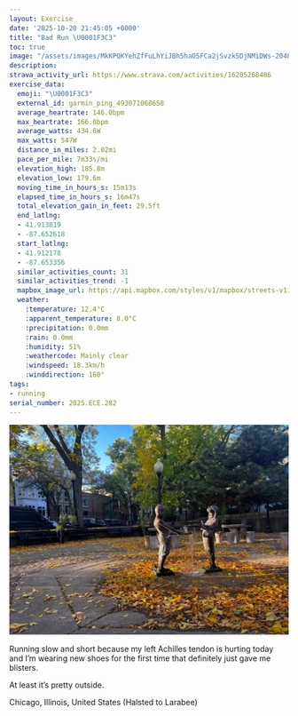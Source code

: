 ```yaml
---
layout: Exercise
date: '2025-10-20 21:45:05 +0000'
title: "Bad Run \U0001F3C3"
toc: true
image: "/assets/images/MkKPQKYehZfFuLhYiJBh5haO5FCa2jSvzkSDjNMiDWs-2048x1536.jpg.jpeg"
description:
strava_activity_url: https://www.strava.com/activities/16205268486
exercise_data:
  emoji: "\U0001F3C3"
  external_id: garmin_ping_493071068658
  average_heartrate: 146.0bpm
  max_heartrate: 166.0bpm
  average_watts: 434.6W
  max_watts: 547W
  distance_in_miles: 2.02mi
  pace_per_mile: 7m33s/mi
  elevation_high: 185.8m
  elevation_low: 179.6m
  moving_time_in_hours_s: 15m13s
  elapsed_time_in_hours_s: 16m47s
  total_elevation_gain_in_feet: 29.5ft
  end_latlng:
  - 41.913819
  - -87.652618
  start_latlng:
  - 41.912178
  - -87.653356
  similar_activities_count: 31
  similar_activities_trend: -1
  mapbox_image_url: https://api.mapbox.com/styles/v1/mapbox/streets-v11/static/path-5+787af2-1.0(wgy~Fpo~uO%3FsBMoB%40%7BAEuACQGW%3F%5BB%5B%3FyCESKE%40GCs%40Fu%40E%5BAmBE%7DABi%40GgAA%7D%40Ba%40CsA%3FmBCc%40BaAGyCCMGEsAJC%3FCEEmBMiB%3FsAK_CA%7DACg%40%40aBHy%40%3FWAUIg%40%3F_BKw%40Cs%40DaDEs%40%3FaCIwBB%5DB%7DAEeBJbD%40tBFb%40%3FpB%40r%40CjAB%7C%40A%5C%40v%40ANLpA%3Fz%40B%60%40AbABHBPAp%40AfDH%5E%40PEpA%40ZCd%40D%60%40A%5ED%5C%40n%40AZBtB%40VBJL%40zAKD%40BLCj%40%40tFA%60AD~%40%40hDAbA%40dAAd%40Df%40AfALtDGbB%3FpAB%60%40CzABd%40),pin-s-s+e5b22e(-87.65193,41.91372),pin-s-f+89ae00(-87.65066999999998,41.91389)/auto/800x800?access_token=pk.eyJ1Ijoiam9zaGJlY2ttYW4iLCJhIjoiY205eWR2aDd1MWZ6djJrbXc4a3M0bWZleiJ9.XiG9OWkNcZk2QzjJbxLB4A
  weather:
    :temperature: 12.4°C
    :apparent_temperature: 8.0°C
    :precipitation: 0.0mm
    :rain: 0.0mm
    :humidity: 51%
    :weathercode: Mainly clear
    :windspeed: 18.3km/h
    :winddirection: 160°
tags:
- running
serial_number: 2025.ECE.282
---
```

![Bad Run](/assets/images/MkKPQKYehZfFuLhYiJBh5haO5FCa2jSvzkSDjNMiDWs-2048x1536.jpg.jpeg)

Running slow and short because my left Achilles tendon is hurting today and I’m wearing new shoes for the first time that definitely just gave me blisters. 

At least it’s pretty outside.

Chicago, Illinois, United States (Halsted to Larabee)
